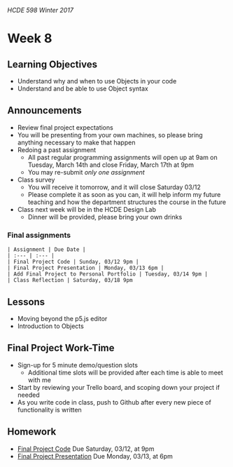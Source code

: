_HCDE 598 Winter 2017_

# Week 8

## Learning Objectives
* Understand why and when to use Objects in your code
* Understand and be able to use Object syntax

## Announcements
* Review final project expectations
* You will be presenting from your own machines, so please bring anything necessary to make that happen
* Redoing a past assignment
	* All past regular programming assignments will open up at 9am on Tuesday, March 14th and close Friday, March 17th at 9pm
	* You may re-submit *only one assignment*
* Class survey
	* You will receive it tomorrow, and it will close Saturday 03/12
	* Please complete it as soon as you can, it will help inform my future teaching and how the department structures the course in the future
* Class next week will be in the HCDE Design Lab
	* Dinner will be provided, please bring your own drinks

### Final assignments

	| Assignment | Due Date |
	| :--- | :--- |
	| Final Project Code | Sunday, 03/12 9pm |
	| Final Project Presentation | Monday, 03/13 6pm |
	| Add Final Project to Personal Portfolio | Tuesday, 03/14 9pm |
	| Class Reflection | Saturday, 03/18 9pm

## Lessons
* Moving beyond the p5.js editor
* Introduction to Objects

## Final Project Work-Time
* Sign-up for 5 minute demo/question slots
	* Additional time slots will be provided after each time is able to meet with me
* Start by reviewing your Trello board, and scoping down your project if needed
* As you write code in class, push to Github after every new piece of functionality is written

## Homework
* [Final Project Code](../../final-project.md) Due Saturday, 03/12, at 9pm
* [Final Project Presentation](../../final-project.md) Due Monday, 03/13, at 6pm